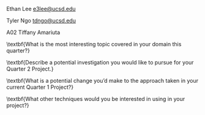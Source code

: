 Ethan Lee e3lee@ucsd.edu

Tyler Ngo tdngo@ucsd.edu

A02 Tiffany Amariuta

\textbf{What is the most interesting topic covered in your domain this quarter?}



\textbf{Describe a potential investigation you would like to pursue for your Quarter 2 Project.}



\textbf{What is a potential change you’d make to the approach taken in your current Quarter 1 Project?}



\textbf{What other techniques would you be interested in using in your project?}
